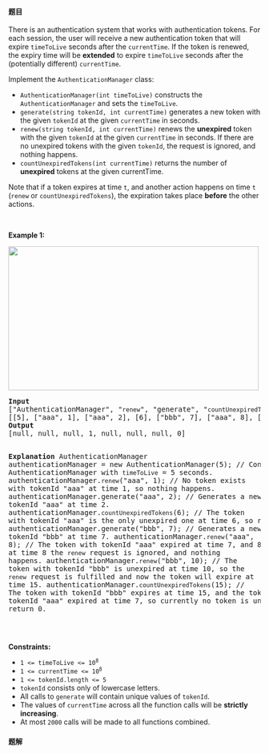 #### 题目
<p>There is an authentication system that works with authentication tokens. For each session, the user will receive a new authentication token that will expire <code>timeToLive</code> seconds after the <code>currentTime</code>. If the token is renewed, the expiry time will be <b>extended</b> to expire <code>timeToLive</code> seconds after the (potentially different) <code>currentTime</code>.</p>

<p>Implement the <code>AuthenticationManager</code> class:</p>

<ul>
	<li><code>AuthenticationManager(int timeToLive)</code> constructs the <code>AuthenticationManager</code> and sets the <code>timeToLive</code>.</li>
	<li><code>generate(string tokenId, int currentTime)</code> generates a new token with the given <code>tokenId</code> at the given <code>currentTime</code> in seconds.</li>
	<li><code>renew(string tokenId, int currentTime)</code> renews the <strong>unexpired</strong> token with the given <code>tokenId</code> at the given <code>currentTime</code> in seconds. If there are no unexpired tokens with the given <code>tokenId</code>, the request is ignored, and nothing happens.</li>
	<li><code>countUnexpiredTokens(int currentTime)</code> returns the number of <strong>unexpired</strong> tokens at the given currentTime.</li>
</ul>

<p>Note that if a token expires at time <code>t</code>, and another action happens on time <code>t</code> (<code>renew</code> or <code>countUnexpiredTokens</code>), the expiration takes place <strong>before</strong> the other actions.</p>

<p>&nbsp;</p>
<p><strong class="example">Example 1:</strong></p>
<img alt="" src="https://assets.leetcode.com/uploads/2021/02/25/copy-of-pc68_q2.png" style="width: 500px; height: 287px;" />
<pre>
<strong>Input</strong>
[&quot;AuthenticationManager&quot;, &quot;<code>renew</code>&quot;, &quot;generate&quot;, &quot;<code>countUnexpiredTokens</code>&quot;, &quot;generate&quot;, &quot;<code>renew</code>&quot;, &quot;<code>renew</code>&quot;, &quot;<code>countUnexpiredTokens</code>&quot;]
[[5], [&quot;aaa&quot;, 1], [&quot;aaa&quot;, 2], [6], [&quot;bbb&quot;, 7], [&quot;aaa&quot;, 8], [&quot;bbb&quot;, 10], [15]]
<strong>Output</strong>
[null, null, null, 1, null, null, null, 0]

<strong>Explanation</strong>
AuthenticationManager authenticationManager = new AuthenticationManager(5); // Constructs the AuthenticationManager with <code>timeToLive</code> = 5 seconds.
authenticationManager.<code>renew</code>(&quot;aaa&quot;, 1); // No token exists with tokenId &quot;aaa&quot; at time 1, so nothing happens.
authenticationManager.generate(&quot;aaa&quot;, 2); // Generates a new token with tokenId &quot;aaa&quot; at time 2.
authenticationManager.<code>countUnexpiredTokens</code>(6); // The token with tokenId &quot;aaa&quot; is the only unexpired one at time 6, so return 1.
authenticationManager.generate(&quot;bbb&quot;, 7); // Generates a new token with tokenId &quot;bbb&quot; at time 7.
authenticationManager.<code>renew</code>(&quot;aaa&quot;, 8); // The token with tokenId &quot;aaa&quot; expired at time 7, and 8 &gt;= 7, so at time 8 the <code>renew</code> request is ignored, and nothing happens.
authenticationManager.<code>renew</code>(&quot;bbb&quot;, 10); // The token with tokenId &quot;bbb&quot; is unexpired at time 10, so the <code>renew</code> request is fulfilled and now the token will expire at time 15.
authenticationManager.<code>countUnexpiredTokens</code>(15); // The token with tokenId &quot;bbb&quot; expires at time 15, and the token with tokenId &quot;aaa&quot; expired at time 7, so currently no token is unexpired, so return 0.
</pre>

<p>&nbsp;</p>
<p><strong>Constraints:</strong></p>

<ul>
	<li><code>1 &lt;= timeToLive &lt;= 10<sup>8</sup></code></li>
	<li><code>1 &lt;= currentTime &lt;= 10<sup>8</sup></code></li>
	<li><code>1 &lt;= tokenId.length &lt;= 5</code></li>
	<li><code>tokenId</code> consists only of lowercase letters.</li>
	<li>All calls to <code>generate</code> will contain unique values of <code>tokenId</code>.</li>
	<li>The values of <code>currentTime</code> across all the function calls will be <strong>strictly increasing</strong>.</li>
	<li>At most <code>2000</code> calls will be made to all functions combined.</li>
</ul>


 #### 题解
